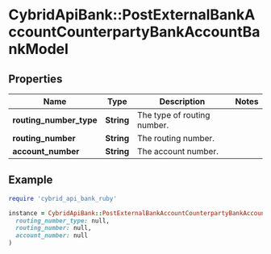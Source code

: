 # CybridApiBank::PostExternalBankAccountCounterpartyBankAccountBankModel

## Properties

| Name | Type | Description | Notes |
| ---- | ---- | ----------- | ----- |
| **routing_number_type** | **String** | The type of routing number. |  |
| **routing_number** | **String** | The routing number. |  |
| **account_number** | **String** | The account number. |  |

## Example

```ruby
require 'cybrid_api_bank_ruby'

instance = CybridApiBank::PostExternalBankAccountCounterpartyBankAccountBankModel.new(
  routing_number_type: null,
  routing_number: null,
  account_number: null
)
```

